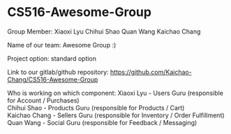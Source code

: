 # CS516-Awesome-Group

Group Member:
Xiaoxi Lyu
Chihui Shao
Quan Wang
Kaichao Chang

Name of our team: Awesome Group :)

Project option: standard option 

Link to our gitlab/github repository:
https://github.com/Kaichao-Chang/CS516-Awesome-Group

Who is working on which component:
Xiaoxi Lyu - Users Guru (responsible for Account / Purchases)  
Chihui Shao - Products Guru (responsible for Products / Cart)  
Kaichao Chang - Sellers Guru (responsible for Inventory / Order Fulfillment)  
Quan Wang - Social Guru (responsible for Feedback / Messaging)
